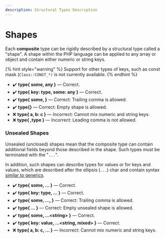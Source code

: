 ```yaml
---
description: Structural Types Description
---
```


# Shapes

Each **composite** type can be rigidly described by a structural type called a
"shape". A shape within the PHP language can be applied to any array or object
and contain either numeric or string keys.

{% hint style="warning" %}
Support for other types of keys, such as const mask (`Class::CONST_*)` is not
currently available.
{% endhint %}

* ✔️ **type{ some, any }** — Correct.
* ✔️ **type{ key: type, some: any }** — Correct.
* ✔️ **type{ some, }** — Correct: Trailing comma is allowed.
* ✔️ **type{}** — Correct: Empty shape is allowed.
* ❌ **type{ a, b: c }** —  Incorrect: Cannot mix numeric and string keys.
* ❌ **type{ ,type }** — Incorrect: Leading comma is not allowed.

### Unsealed Shapes

Unsealed (unclosed) shapes mean that the composite type can contain additional
fields beyond those described in the shape. Such types must be terminated with
the "`...`".

In addition, such shapes can describe types for values or for keys and values,
which are described after the ellipsis (`...`) char and contain
syntax [similar to generics](generic-types.md).

* ✔️ **type{ some, ... }** — Correct.
* ✔️ **type{ key: type, ... }** — Correct.
* ✔️ **type{ some, ..., }** — Correct: Trailing comma is allowed.
* ✔️ **type{ ... }** — Correct: Empty unsealed shape is allowed.
* ✔️ **type{ some, ...\<string> }** — Correct.
* ✔️ **type{ key: value, ...\<string, mixed> }** — Correct.
* ❌ **type{ a, b: c, ... }** —  Incorrect: Cannot mix numeric and string keys.

